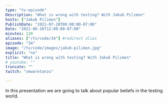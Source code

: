 ```yaml
---
type: "tv-episode"
Description: "What is wrong with testing? With Jakub Pilimon"
hosts: ["Jakub Pilimon"]
PublishDate: "2021-07-28T00:00:00-07:00"
Date: "2021-06-16T12:00:00-07:00"
minutes: 120
aliases: ["/tv/code/34"] #redirect alias
episode: "34"
image: "/tv/code/images/jakub-pilimon.jpg"
explicit: "no"
title: "What is wrong with testing? With Jakub Pilimon"
# youtube: ""
truncate: ""
twitch: "vmwaretanzu"

---
```


In this presentation we are going to talk about popular beliefs in the testing world.